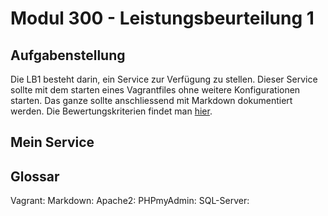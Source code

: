 # Modul 300 - Leistungsbeurteilung 1

## Aufgabenstellung
Die LB1 besteht darin, ein Service zur Verfügung zu stellen. Dieser Service sollte mit dem starten eines Vagrantfiles ohne weitere Konfigurationen starten. Das ganze sollte anschliessend mit Markdown dokumentiert werden. Die Bewertungskriterien findet man [hier](https://bscw.tbz.ch/bscw/bscw.cgi/d29084554/M300_LB1_Bewertungsraster.pdf?op=get&open=1).

## Mein Service

## Glossar
Vagrant:
Markdown:
Apache2:
PHPmyAdmin:
SQL-Server:
